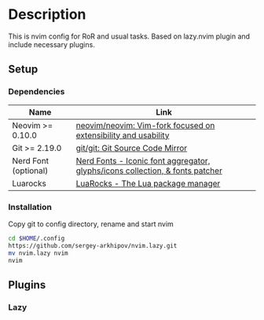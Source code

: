 # Description

This is nvim config for RoR and usual tasks.
Based on lazy.nvim plugin and include necessary plugins.

## Setup

### Dependencies

| Name | Link |
| -------------- | --------------- |
| Neovim >= 0.10.0 | [neovim/neovim: Vim-fork focused on extensibility and usability](https://github.com/neovim/neovim) |
| Git >= 2.19.0 | [git/git: Git Source Code Mirror](https://github.com/git/git) |
| Nerd Font (optional) |[Nerd Fonts - Iconic font aggregator, glyphs/icons collection, & fonts patcher](https://www.nerdfonts.com/) |
| Luarocks  | [LuaRocks - The Lua package manager](https://luarocks.org/) |


### Installation

Copy git to config directory, rename and start nvim

```bash
cd $HOME/.config
https://github.com/sergey-arkhipov/nvim.lazy.git
mv nvim.lazy nvim
nvim

```

## Plugins

### Lazy
